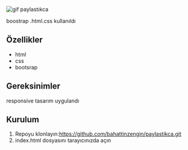 ![gif paylastıkca](https://github.com/bahattinzengin/paylastikca/assets/140658226/4a01abb3-a9ff-413e-b6c9-fe03d546252b)

boostrap .html.css kullanıldı
## Özellikler
- html
- css
- bootsrap
## Gereksinimler
responsive tasarım uygulandı
## Kurulum
1. Repoyu klonlayın:https://github.com/bahattinzengin/paylastikca.git
2. index.html dosyasını tarayıcınızda açın



